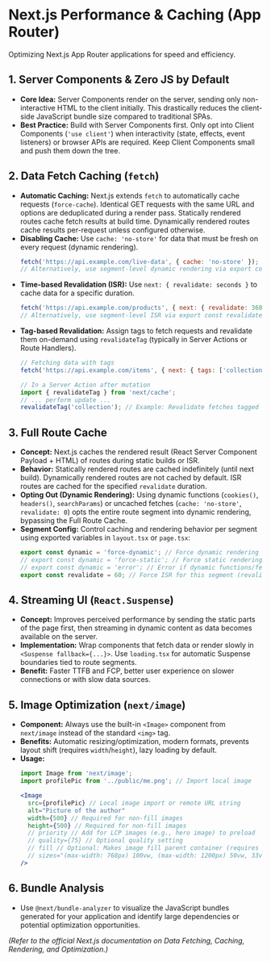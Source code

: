 # Next.js Performance & Caching (App Router)

Optimizing Next.js App Router applications for speed and efficiency.

## 1. Server Components & Zero JS by Default

*   **Core Idea:** Server Components render on the server, sending only non-interactive HTML to the client initially. This drastically reduces the client-side JavaScript bundle size compared to traditional SPAs.
*   **Best Practice:** Build with Server Components first. Only opt into Client Components (`'use client'`) when interactivity (state, effects, event listeners) or browser APIs are required. Keep Client Components small and push them down the tree.

## 2. Data Fetch Caching (`fetch`)

*   **Automatic Caching:** Next.js extends `fetch` to automatically cache requests (`force-cache`). Identical GET requests with the same URL and options are deduplicated during a render pass. Statically rendered routes cache fetch results at build time. Dynamically rendered routes cache results per-request unless configured otherwise.
*   **Disabling Cache:** Use `cache: 'no-store'` for data that must be fresh on every request (dynamic rendering).
    ```javascript
    fetch('https://api.example.com/live-data', { cache: 'no-store' });
    // Alternatively, use segment-level dynamic rendering via export const dynamic = 'force-dynamic';
    ```
*   **Time-based Revalidation (ISR):** Use `next: { revalidate: seconds }` to cache data for a specific duration.
    ```javascript
    fetch('https://api.example.com/products', { next: { revalidate: 3600 } }); // Cache for 1 hour
    // Alternatively, use segment-level ISR via export const revalidate = 3600;
    ```
*   **Tag-based Revalidation:** Assign tags to fetch requests and revalidate them on-demand using `revalidateTag` (typically in Server Actions or Route Handlers).
    ```javascript
    // Fetching data with tags
    fetch('https://api.example.com/items', { next: { tags: ['collection', 'items'] } });

    // In a Server Action after mutation
    import { revalidateTag } from 'next/cache';
    // ... perform update ...
    revalidateTag('collection'); // Example: Revalidate fetches tagged with 'collection'
    ```

## 3. Full Route Cache

*   **Concept:** Next.js caches the rendered result (React Server Component Payload + HTML) of routes during static builds or ISR.
*   **Behavior:** Statically rendered routes are cached indefinitely (until next build). Dynamically rendered routes are not cached by default. ISR routes are cached for the specified `revalidate` duration.
*   **Opting Out (Dynamic Rendering):** Using dynamic functions (`cookies()`, `headers()`, `searchParams`) or uncached fetches (`cache: 'no-store'`, `revalidate: 0`) opts the entire route segment into dynamic rendering, bypassing the Full Route Cache.
*   **Segment Config:** Control caching and rendering behavior per segment using exported variables in `layout.tsx` or `page.tsx`:
    ```javascript
    export const dynamic = 'force-dynamic'; // Force dynamic rendering (SSR)
    // export const dynamic = 'force-static'; // Force static rendering (SSG)
    // export const dynamic = 'error'; // Error if dynamic functions/fetches used
    export const revalidate = 60; // Force ISR for this segment (revalidate every 60s)
    ```

## 4. Streaming UI (`React.Suspense`)

*   **Concept:** Improves perceived performance by sending the static parts of the page first, then streaming in dynamic content as data becomes available on the server.
*   **Implementation:** Wrap components that fetch data or render slowly in `<Suspense fallback={...}>`. Use `loading.tsx` for automatic Suspense boundaries tied to route segments.
*   **Benefit:** Faster TTFB and FCP, better user experience on slower connections or with slow data sources.

## 5. Image Optimization (`next/image`)

*   **Component:** Always use the built-in `<Image>` component from `next/image` instead of the standard `<img>` tag.
*   **Benefits:** Automatic resizing/optimization, modern formats, prevents layout shift (requires `width`/`height`), lazy loading by default.
*   **Usage:**
    ```jsx
    import Image from 'next/image';
    import profilePic from '../public/me.png'; // Import local image

    <Image
      src={profilePic} // Local image import or remote URL string
      alt="Picture of the author"
      width={500} // Required for non-fill images
      height={500} // Required for non-fill images
      // priority // Add for LCP images (e.g., hero image) to preload
      // quality={75} // Optional quality setting
      // fill // Optional: Makes image fill parent container (requires position relative/absolute on parent)
      // sizes="(max-width: 768px) 100vw, (max-width: 1200px) 50vw, 33vw" // Optional: For responsive sizing with fill
    />
    ```

## 6. Bundle Analysis

*   Use `@next/bundle-analyzer` to visualize the JavaScript bundles generated for your application and identify large dependencies or potential optimization opportunities.

*(Refer to the official Next.js documentation on Data Fetching, Caching, Rendering, and Optimization.)*